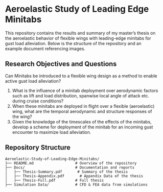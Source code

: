 # Aeroelastic Study of Leading Edge Minitabs

This repository contains the results and summary of my master’s thesis on the aeroelastic behavior of flexible wings with leading-edge minitabs for gust load alleviation. Below is the structure of the repository and an example document referencing images.

## Research Objectives and Questions
Can Minitabs be introduced to a flexible wing design as a method to enable active gust load alleviation?

  1. What is the influence of a minitab deployment over aerodynamic factors such as lift and load distribution, spanwise local angle of attack etc. during cruise conditions?
  2. When these minitabs are deployed in flight over a flexible (aeroelastic) wing, what are the temporal aerodynamic and structure responses of the wing?
  3. Given the knowledge of the timescales of the effects of the minitabs, develop a scheme for deployment of the minitab for an incoming gust encounter to maximize load alleviation.

## Repository Structure
```
Aeroelastic-Study-of-Leading-Edge-Minitabs/
├── README.md                   # Overview of the repository
├── Docs/                       # Documentation and reports
│   ├── Thesis-Summary.pdf       # Summary of the thesis
│   ├── Thesis-Appendix.pdf       # Appendix Data of the thesis
│   ├── Thesis-Full.pdf         # Full thesis 
├── Simulation Data/            # CFD & FEA data from simulations
```

